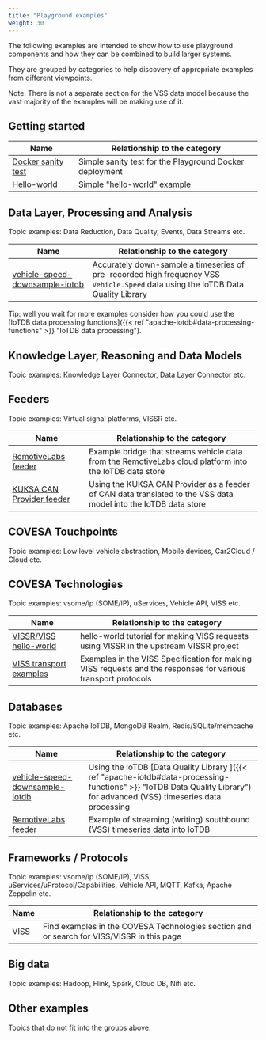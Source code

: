 ```yaml
---
title: "Playground examples"
weight: 30
---
```


The following examples are intended to show how to use playground components and how they can be combined to build larger systems.

They are grouped by categories to help discovery of appropriate examples from different viewpoints.

Note: There is not a separate section for the VSS data model because the vast majority of the examples will be making use of it.

## Getting started

| Name | Relationship to the category |
|------|-------------|
| [Docker sanity test](https://github.com/COVESA/cdsp/tree/main/docker#deploy-with-docker-compose) | Simple sanity test for the Playground Docker deployment |
| [Hello-world](https://github.com/COVESA/cdsp/tree/main/examples/cdsp-hello-world) | Simple "hello-world" example|

## Data Layer, Processing and Analysis
Topic examples: Data Reduction, Data Quality, Events, Data Streams etc.

| Name | Relationship to the category |
|------|-------------|
| [vehicle-speed-downsample-iotdb](https://github.com/COVESA/cdsp/tree/main/examples/vehicle-speed-downsample-iotdb) | Accurately down-sample a timeseries of pre-recorded high frequency VSS `Vehicle.Speed` data using the IoTDB Data Quality Library|

Tip: well you wait for more examples consider how you could use the [IoTDB data processing functions]({{< ref "apache-iotdb#data-processing-functions" >}} "IoTDB data processing").

## Knowledge Layer, Reasoning and Data Models
Topic examples: Knowledge Layer Connector, Data Layer Connector etc.

## Feeders
Topic examples: Virtual signal platforms, VISSR etc.

| Name | Relationship to the category |
|------|-------------|
| [RemotiveLabs feeder](https://github.com/COVESA/cdsp/tree/main/examples/remotivelabs-feeder) | Example bridge that streams vehicle data from the RemotiveLabs cloud platform into the IoTDB data store |
| [KUKSA CAN Provider feeder](https://github.com/COVESA/cdsp/tree/main/examples/kuksa-can-feeder) | Using the KUKSA CAN Provider as a feeder of CAN data translated to the VSS data model into the IoTDB data store |

## COVESA Touchpoints
Topic examples: Low level vehicle abstraction, Mobile devices, Car2Cloud / Cloud etc. 

## COVESA Technologies
Topic examples: vsome/ip (SOME/IP), uServices, Vehicle API, VISS etc.

| Name | Relationship to the category |
|------|-------------|
| [VISSR/VISS hello-world](https://covesa.github.io/vissr/build-system/hello-world/) | hello-world tutorial for making VISS requests using VISSR in the upstream VISSR project |
| [VISS transport examples](https://raw.githack.com/COVESA/vehicle-information-service-specification/main/spec/VISSv3.0_Transport.html) | Examples in the VISS Specification for making VISS requests and the responses for various transport protocols |

## Databases
Topic examples: Apache IoTDB, MongoDB Realm, Redis/SQLite/memcache etc.

| Name | Relationship to the category |
|------|-------------|
| [vehicle-speed-downsample-iotdb](https://github.com/COVESA/cdsp/tree/main/examples/vehicle-speed-downsample-iotdb) | Using the IoTDB [Data Quality Library ]({{< ref "apache-iotdb#data-processing-functions" >}} "IoTDB Data Quality Library") for advanced (VSS) timeseries data processing|
| [RemotiveLabs feeder](https://github.com/COVESA/cdsp/tree/main/examples/remotivelabs-feeder) | Example of streaming (writing) southbound (VSS) timeseries data into IoTDB |

## Frameworks / Protocols
Topic examples: vsome/ip (SOME/IP), VISS, uServices/uProtocol/Capabilities, Vehicle API, MQTT, Kafka, Apache Zeppelin etc.

| Name | Relationship to the category |
|------|-------------|
| VISS | Find examples in the COVESA Technologies section and or search for VISS/VISSR in this page |

## Big data
Topic examples: Hadoop, Flink, Spark, Cloud DB,  Nifi etc.

## Other examples
Topics that do not fit into the groups above.